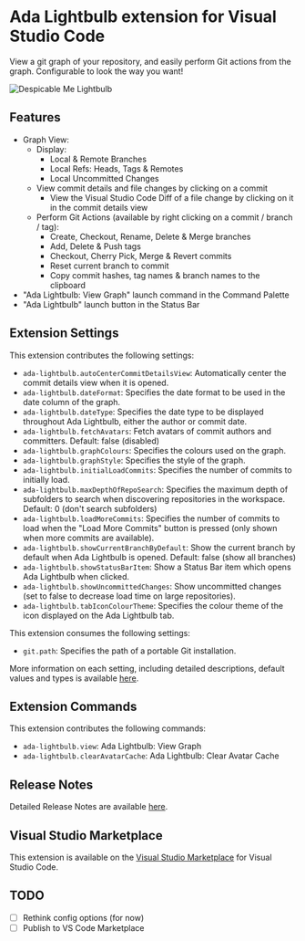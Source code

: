 # Ada Lightbulb extension for Visual Studio Code

View a git graph of your repository, and easily perform Git actions from the graph. Configurable to look the way you want!

![Despicable Me Lightbulb](https://github.com/vfonic/vscode-ada-lightbulb/raw/master/resources/Lightbolb.gif)

## Features

- Graph View:
  - Display:
    - Local & Remote Branches
    - Local Refs: Heads, Tags & Remotes
    - Local Uncommitted Changes
  - View commit details and file changes by clicking on a commit
    - View the Visual Studio Code Diff of a file change by clicking on it in the commit details view
  - Perform Git Actions (available by right clicking on a commit / branch / tag):
    - Create, Checkout, Rename, Delete & Merge branches
    - Add, Delete & Push tags
    - Checkout, Cherry Pick, Merge & Revert commits
    - Reset current branch to commit
    - Copy commit hashes, tag names & branch names to the clipboard
- "Ada Lightbulb: View Graph" launch command in the Command Palette
- "Ada Lightbulb" launch button in the Status Bar

## Extension Settings

This extension contributes the following settings:

- `ada-lightbulb.autoCenterCommitDetailsView`: Automatically center the commit details view when it is opened.
- `ada-lightbulb.dateFormat`: Specifies the date format to be used in the date column of the graph.
- `ada-lightbulb.dateType`: Specifies the date type to be displayed throughout Ada Lightbulb, either the author or commit date.
- `ada-lightbulb.fetchAvatars`: Fetch avatars of commit authors and committers. Default: false (disabled)
- `ada-lightbulb.graphColours`: Specifies the colours used on the graph.
- `ada-lightbulb.graphStyle`: Specifies the style of the graph.
- `ada-lightbulb.initialLoadCommits`: Specifies the number of commits to initially load.
- `ada-lightbulb.maxDepthOfRepoSearch`: Specifies the maximum depth of subfolders to search when discovering repositories in the workspace. Default: 0 (don't search subfolders)
- `ada-lightbulb.loadMoreCommits`: Specifies the number of commits to load when the "Load More Commits" button is pressed (only shown when more commits are available).
- `ada-lightbulb.showCurrentBranchByDefault`: Show the current branch by default when Ada Lightbulb is opened. Default: false (show all branches)
- `ada-lightbulb.showStatusBarItem`: Show a Status Bar item which opens Ada Lightbulb when clicked.
- `ada-lightbulb.showUncommittedChanges`: Show uncommitted changes (set to false to decrease load time on large repositories).
- `ada-lightbulb.tabIconColourTheme`: Specifies the colour theme of the icon displayed on the Ada Lightbulb tab.

This extension consumes the following settings:

- `git.path`: Specifies the path of a portable Git installation.

More information on each setting, including detailed descriptions, default values and types is available [here](https://github.com/mhutchie/vscode-ada-lightbulb/wiki/Extension-Settings).

## Extension Commands

This extension contributes the following commands:

- `ada-lightbulb.view`: Ada Lightbulb: View Graph
- `ada-lightbulb.clearAvatarCache`: Ada Lightbulb: Clear Avatar Cache

## Release Notes

Detailed Release Notes are available [here](CHANGELOG.md).

## Visual Studio Marketplace

This extension is available on the [Visual Studio Marketplace](https://marketplace.visualstudio.com/items?itemName=vfonic.ada-lightbulb) for Visual Studio Code.

## TODO

- [ ] Rethink config options (for now)
- [ ] Publish to VS Code Marketplace
